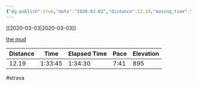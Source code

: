 ```yaml
---
{"dg-publish":true,"date":"2020-03-03","distance":12.19,"moving_time":"1:33:45","elapsed_time":"1:34:30","pace":"7:41","total_elevation_gain":895,"url":"https://www.strava.com/activities/3152291272","permalink":"/01-personal/strava/2020-03-03-the-mud/","dgPassFrontmatter":true}
---
```



[[2020-03-03\|2020-03-03]]

[the mud](https://www.strava.com/activities/3152291272)

| Distance | Time    | Elapsed Time | Pace | Elevation |
| -------- | ------- | ------------ | ---- | --------- |
| 12.19    | 1:33:45 | 1:34:30      | 7:41 | 895       |




#strava
